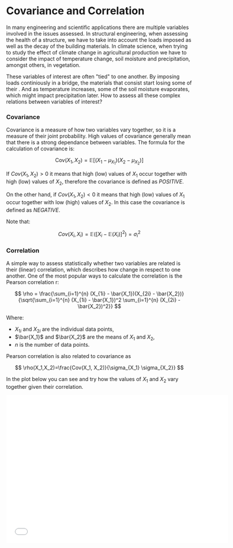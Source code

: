 # Covariance and Correlation

In many engineering and scientific applications there are multiple variables involved in the issues assessed. In structural engineering, when assessing the health of a structure, we have to take into account the loads imposed as well as the decay of the building materials. In climate science, when trying to study the effect of climate change in agricultural production we have to consider the impact of temperature change, soil moisture and precipitation, amongst others, in vegetation. 

These variables of interest are often "tied" to one another. By imposing loads continiously in a bridge, the materials that consist start losing some of their . And as temperature increases, some of the soil moisture evaporates, which might impact precipitation later. How to assess all these complex relations between variables of interest?

### Covariance

Covariance is a measure of how two variables vary together, so it is a measure of their joint probability. High values of covariance generally mean that there is a strong dependance between variables. The formula for the calculation of covariance is:

$$
\text{Cov}(X_1, X_2) = \mathbb{E}[(X_1 - \mu_{X_1})(X_2 - \mu_{X_2})]
$$

If $Cov(X_1,X_2)>0$ it means that high (low) values of $X_1$ occur together with high (low) values of $X_2$, therefore the covariance is defined as *POSITIVE*.

On the other hand, if $Cov(X_1,X_2)<0$ it means that high (low) values of $X_1$ occur together with low (high) values of $X_2$. In this case the covariance is defined as *NEGATIVE*.

Note that:

$$
Cov(X_i,X_i)=\mathbb{E}([X_i-\mathbb{E}(X_i)]^2) =\sigma^2_i
$$

### Correlation

A simple way to assess statistically whether two variables are related is their (linear) correlation, which describes how change in respect to one another. One of the most popular ways to calculate the correlation is the Pearson correlation r:

$$
\rho = \frac{\sum_{i=1}^{n} (X_{1i} - \bar{X_1})(X_{2i} - \bar{X_2})}{\sqrt{\sum_{i=1}^{n} (X_{1i} - \bar{X_1})^2 \sum_{i=1}^{n} (X_{2i} - \bar{X_2})^2}}
$$

Where:
- $X_{1i}$ and  $X_{2i}$ are the individual data points,
- $\bar{X_1}$ and $\bar{X_2}$ are the means of $X_1$ and $X_2$,
- $n$ is the number of data points.

Pearson correlation is also related to covariance as

$$ 
\rho(X_1,X_2)=\frac{Cov(X_1, X_2)}{\sigma_{X_1} \sigma_{X_2}} 
$$ 

In the plot below you can see and try how the values of $X_1$ and $X_2$ vary together given their correlation. 

<iframe src="../_static/elements/element_correlation.html" width="600" height="400" frameborder="0"></iframe>